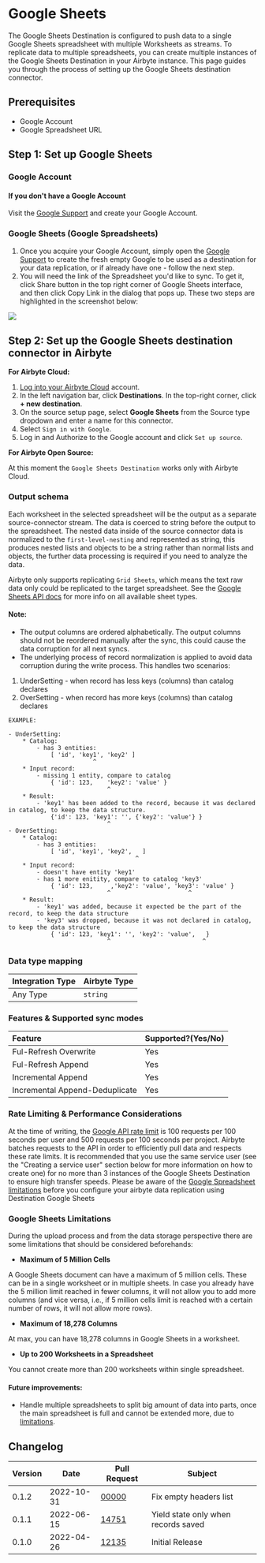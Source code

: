 # Google Sheets

The Google Sheets Destination is configured to push data to a single Google Sheets spreadsheet with multiple Worksheets as streams. To replicate data to multiple spreadsheets, you can create multiple instances of the Google Sheets Destination in your Airbyte instance.
This page guides you through the process of setting up the Google Sheets destination connector.

## Prerequisites

- Google Account
- Google Spreadsheet URL

## Step 1: Set up Google Sheets

### Google Account

#### If you don't have a Google Account

Visit the [Google Support](https://support.google.com/accounts/answer/27441?hl=en) and create your Google Account.

### Google Sheets (Google Spreadsheets)

1. Once you acquire your Google Account, simply open the [Google Support](https://support.google.com/docs/answer/6000292?hl=en&co=GENIE.Platform%3DDesktop) to create the fresh empty Google to be used as a destination for your data replication, or if already have one - follow the next step.
2. You will need the link of the Spreadsheet you'd like to sync. To get it, click Share button in the top right corner of Google Sheets interface, and then click Copy Link in the dialog that pops up.
   These two steps are highlighted in the screenshot below:

![](../../.gitbook/assets/google_spreadsheet_url.png)

## Step 2: Set up the Google Sheets destination connector in Airbyte

**For Airbyte Cloud:**

1. [Log into your Airbyte Cloud](https://cloud.airbyte.io/workspaces) account.
2. In the left navigation bar, click **Destinations**. In the top-right corner, click **+ new destination**.
3. On the source setup page, select **Google Sheets** from the Source type dropdown and enter a name for this connector.
4. Select `Sign in with Google`.
5. Log in and Authorize to the Google account and click `Set up source`.

**For Airbyte Open Source:**

At this moment the `Google Sheets Destination` works only with Airbyte Cloud.

### Output schema

Each worksheet in the selected spreadsheet will be the output as a separate source-connector stream. The data is coerced to string before the output to the spreadsheet. The nested data inside of the source connector data is normalized to the `first-level-nesting` and represented as string, this produces nested lists and objects to be a string rather than normal lists and objects, the further data processing is required if you need to analyze the data.

Airbyte only supports replicating `Grid Sheets`, which means the text raw data only could be replicated to the target spreadsheet. See the [Google Sheets API docs](https://developers.google.com/sheets/api/reference/rest/v4/spreadsheets/sheets#SheetType) for more info on all available sheet types.

#### Note:

- The output columns are ordered alphabetically. The output columns should not be reordered manually after the sync, this could cause the data corruption for all next syncs.
- The underlying process of record normalization is applied to avoid data corruption during the write process. This handles two scenarios:

1. UnderSetting - when record has less keys (columns) than catalog declares
2. OverSetting - when record has more keys (columns) than catalog declares

```
EXAMPLE:

- UnderSetting:
    * Catalog:
        - has 3 entities:
            [ 'id', 'key1', 'key2' ]
                        ^
    * Input record:
        - missing 1 entity, compare to catalog
            { 'id': 123,    'key2': 'value' }
                            ^
    * Result:
        - 'key1' has been added to the record, because it was declared in catalog, to keep the data structure.
            {'id': 123, 'key1': '', {'key2': 'value'} }
                            ^
- OverSetting:
    * Catalog:
        - has 3 entities:
            [ 'id', 'key1', 'key2',   ]
                                    ^
    * Input record:
        - doesn't have entity 'key1'
        - has 1 more enitity, compare to catalog 'key3'
            { 'id': 123,     ,'key2': 'value', 'key3': 'value' }
                            ^                      ^
    * Result:
        - 'key1' was added, because it expected be the part of the record, to keep the data structure
        - 'key3' was dropped, because it was not declared in catalog, to keep the data structure
            { 'id': 123, 'key1': '', 'key2': 'value',   }
                            ^                          ^
```

### Data type mapping

| Integration Type | Airbyte Type |
| :--------------- | :----------- |
| Any Type         | `string`     |

### Features & Supported sync modes

| Feature                        | Supported?\(Yes/No\) |
| :----------------------------- | :------------------- |
| Ful-Refresh Overwrite          | Yes                  |
| Ful-Refresh Append             | Yes                  |
| Incremental Append             | Yes                  |
| Incremental Append-Deduplicate | Yes                  |

### Rate Limiting & Performance Considerations

At the time of writing, the [Google API rate limit](https://developers.google.com/sheets/api/limits) is 100 requests per 100 seconds per user and 500 requests per 100 seconds per project. Airbyte batches requests to the API in order to efficiently pull data and respects these rate limits. It is recommended that you use the same service user \(see the "Creating a service user" section below for more information on how to create one\) for no more than 3 instances of the Google Sheets Destination to ensure high transfer speeds.
Please be aware of the [Google Spreadsheet limitations](#limitations) before you configure your airbyte data replication using Destination Google Sheets

### <a name="limitations"></a>Google Sheets Limitations

During the upload process and from the data storage perspective there are some limitations that should be considered beforehands:

- **Maximum of 5 Million Cells**

A Google Sheets document can have a maximum of 5 million cells. These can be in a single worksheet or in multiple sheets.
In case you already have the 5 million limit reached in fewer columns, it will not allow you to add more columns (and vice versa, i.e., if 5 million cells limit is reached with a certain number of rows, it will not allow more rows).

- **Maximum of 18,278 Columns**

At max, you can have 18,278 columns in Google Sheets in a worksheet.

- **Up to 200 Worksheets in a Spreadsheet**

You cannot create more than 200 worksheets within single spreadsheet.

#### Future improvements:

- Handle multiple spreadsheets to split big amount of data into parts, once the main spreadsheet is full and cannot be extended more, due to [limitations](#limitations).

## Changelog

| Version | Date       | Pull Request                                             | Subject                             |
| ------- | ---------- | -------------------------------------------------------- | ----------------------------------- |
| 0.1.2   | 2022-10-31 | [00000](https://github.com/airbytehq/airbyte/pull/00000) | Fix empty headers list              |
| 0.1.1   | 2022-06-15 | [14751](https://github.com/airbytehq/airbyte/pull/14751) | Yield state only when records saved |
| 0.1.0   | 2022-04-26 | [12135](https://github.com/airbytehq/airbyte/pull/12135) | Initial Release                     |
